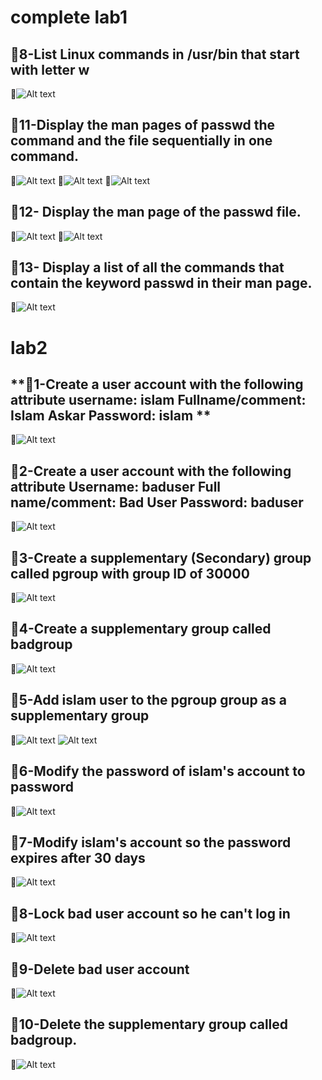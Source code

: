 # complete lab1 #

## **📌8-List Linux commands in /usr/bin that start with letter w** 
📸![Alt text](assets/pic1.png)

## **📌11-Display the man pages of passwd the command and the file sequentially in one command.** 
📸![Alt text](assets/pic2.png)
📸![Alt text](assets/pic3.png)
📸![Alt text](assets/pic4.png)

## **📌12- Display the man page of the passwd file.** 
📸![Alt text](assets/pic5.png)
📸![Alt text](assets/pic6.png)

## **📌13- Display a list of all the commands that contain the keyword passwd in their man page.**
📸![Alt text](assets/pic7.png)


# lab2 #


## **📌1-Create a user account with the following attribute     username: islam                                                    Fullname/comment: Islam Askar                                  Password: islam **
📸![Alt text](assets/pic8.png)

## **📌2-Create a user account with the following attribute         Username: baduser                                                 Full name/comment: Bad User                                       Password: baduser**
📸![Alt text](assets/pic9.png)

## **📌3-Create a supplementary (Secondary) group called pgroup with group ID of 30000** 
📸![Alt text](assets/pic10.png)

## **📌4-Create a supplementary group called badgroup** 
📸![Alt text](assets/pic11.png)

## **📌5-Add islam user to the pgroup group as a supplementary group** 
📸![Alt text](assets/pic12.png)
![Alt text](assets/pic13.png)

## **📌6-Modify the password of islam's account to password** 
📸![Alt text](assets/pic14.png)

## **📌7-Modify islam's account so the password expires after 30 days** 
📸![Alt text](assets/pic15.png)

## **📌8-Lock bad user account so he can't log in** 
📸![Alt text](assets/pic16.png)

## **📌9-Delete bad user account** 
📸![Alt text](assets/pic17.png)

## **📌10-Delete the supplementary group called badgroup.** 
📸![Alt text](assets/pic18.png)
